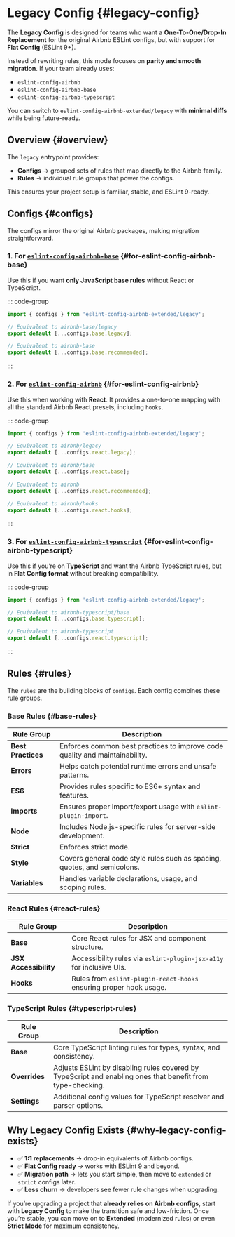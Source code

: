 # Legacy Config {#legacy-config}

The **Legacy Config** is designed for teams who want a **One-To-One/Drop-In Replacement** for the original Airbnb ESLint configs, but with support for **Flat Config** (ESLint 9+).

Instead of rewriting rules, this mode focuses on **parity and smooth migration**. If your team already uses:

- `eslint-config-airbnb`
- `eslint-config-airbnb-base`
- `eslint-config-airbnb-typescript`

You can switch to `eslint-config-airbnb-extended/legacy` with **minimal diffs** while being future-ready.

## Overview {#overview}

The `legacy` entrypoint provides:

- **Configs** → grouped sets of rules that map directly to the Airbnb family.
- **Rules** → individual rule groups that power the configs.

This ensures your project setup is familiar, stable, and ESLint 9-ready.

## Configs {#configs}

The configs mirror the original Airbnb packages, making migration straightforward.

### 1. For [`eslint-config-airbnb-base`](https://www.npmjs.com/package/eslint-config-airbnb-base) {#for-eslint-config-airbnb-base}

Use this if you want **only JavaScript base rules** without React or TypeScript.

::: code-group

```ts [eslint.config.mjs]
import { configs } from 'eslint-config-airbnb-extended/legacy';

// Equivalent to airbnb-base/legacy
export default [...configs.base.legacy];

// Equivalent to airbnb-base
export default [...configs.base.recommended];
```

:::

### 2. For [`eslint-config-airbnb`](https://www.npmjs.com/package/eslint-config-airbnb) {#for-eslint-config-airbnb}

Use this when working with **React**. It provides a one-to-one mapping with all the standard Airbnb React presets, including `hooks`.

::: code-group

```ts [eslint.config.mjs]
import { configs } from 'eslint-config-airbnb-extended/legacy';

// Equivalent to airbnb/legacy
export default [...configs.react.legacy];

// Equivalent to airbnb/base
export default [...configs.react.base];

// Equivalent to airbnb
export default [...configs.react.recommended];

// Equivalent to airbnb/hooks
export default [...configs.react.hooks];
```

:::

### 3. For [`eslint-config-airbnb-typescript`](https://www.npmjs.com/package/eslint-config-airbnb-typescript) {#for-eslint-config-airbnb-typescript}

Use this if you’re on **TypeScript** and want the Airbnb TypeScript rules, but in **Flat Config format** without breaking compatibility.

::: code-group

```ts [eslint.config.mjs]
import { configs } from 'eslint-config-airbnb-extended/legacy';

// Equivalent to airbnb-typescript/base
export default [...configs.base.typescript];

// Equivalent to airbnb-typescript
export default [...configs.react.typescript];
```

:::

## Rules {#rules}

The `rules` are the building blocks of `configs`. Each config combines these rule groups.

### Base Rules {#base-rules}

| Rule Group         | Description                                                                 |
| ------------------ | --------------------------------------------------------------------------- |
| **Best Practices** | Enforces common best practices to improve code quality and maintainability. |
| **Errors**         | Helps catch potential runtime errors and unsafe patterns.                   |
| **ES6**            | Provides rules specific to ES6+ syntax and features.                        |
| **Imports**        | Ensures proper import/export usage with `eslint-plugin-import`.             |
| **Node**           | Includes Node.js-specific rules for server-side development.                |
| **Strict**         | Enforces strict mode.                                                       |
| **Style**          | Covers general code style rules such as spacing, quotes, and semicolons.    |
| **Variables**      | Handles variable declarations, usage, and scoping rules.                    |

### React Rules {#react-rules}

| Rule Group            | Description                                                         |
| --------------------- | ------------------------------------------------------------------- |
| **Base**              | Core React rules for JSX and component structure.                   |
| **JSX Accessibility** | Accessibility rules via `eslint-plugin-jsx-a11y` for inclusive UIs. |
| **Hooks**             | Rules from `eslint-plugin-react-hooks` ensuring proper hook usage.  |

### TypeScript Rules {#typescript-rules}

| Rule Group    | Description                                                                                                |
| ------------- | ---------------------------------------------------------------------------------------------------------- |
| **Base**      | Core TypeScript linting rules for types, syntax, and consistency.                                          |
| **Overrides** | Adjusts ESLint by disabling rules covered by TypeScript and enabling ones that benefit from type-checking. |
| **Settings**  | Additional config values for TypeScript resolver and parser options.                                       |

## Why Legacy Config Exists {#why-legacy-config-exists}

- ✅ **1:1 replacements** → drop-in equivalents of Airbnb configs.
- ✅ **Flat Config ready** → works with ESLint 9 and beyond.
- ✅ **Migration path** → lets you start simple, then move to `extended` or `strict` configs later.
- ✅ **Less churn** → developers see fewer rule changes when upgrading.

If you’re upgrading a project that **already relies on Airbnb configs**, start with **Legacy Config** to make the transition safe and low-friction. Once you’re stable, you can move on to **Extended** (modernized rules) or even **Strict Mode** for maximum consistency.

